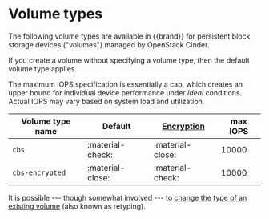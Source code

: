 # Volume types

The following volume types are available in {{brand}} for persistent block storage devices ("volumes") managed by OpenStack Cinder.

If you create a volume without specifying a volume type, then the default volume type applies.

The maximum IOPS specification is essentially a cap, which creates an upper bound for individual device performance under *ideal* conditions.
Actual IOPS may vary based on system load and utilization.

| Volume type name               | Default          | [Encryption](../../howto/openstack/cinder/encrypted-volumes.md) | max IOPS |
| ------------------------------ | -----            | -----                                                           | -----    |
| `cbs`                          | :material-check: | :material-close:                                                | 10000    |
| `cbs-encrypted`                | :material-close: | :material-check:                                                | 10000    |

It is possible --- though somewhat involved --- to [change the type of an existing volume](../../howto/openstack/cinder/retype-volumes.md) (also known as retyping).
